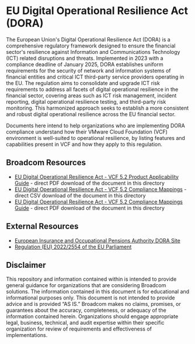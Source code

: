# EU Digital Operational Resilience Act (DORA)

The European Union's Digital Operational Resilience Act (DORA) is a comprehensive regulatory framework designed to ensure the financial sector's resilience against Information and Communications Technology (ICT) related disruptions and threats. Implemented in 2023 with a compliance deadline of January 2025, DORA establishes uniform requirements for the security of network and information systems of financial entities and critical ICT third-party service providers operating in the EU. The regulation aims to consolidate and upgrade ICT risk requirements to address all facets of digital operational resilience in the financial sector, covering areas such as ICT risk management, incident reporting, digital operational resilience testing, and third-party risk monitoring. This harmonized approach seeks to establish a more consistent and robust digital operational resilience across the EU financial sector.

Documents here intend to help organizations who are implementing DORA compliance understand how their VMware Cloud Foundation (VCF) environment is well-suited to operational resilience, by listing features and capabilities present in VCF and how they apply to this regulation.

## Broadcom Resources

- [EU Digital Operational Resilience Act - VCF 5.2 Product Applicability Guide](https://raw.githubusercontent.com/vmware/vcf-security-and-compliance-guidelines/main/regulatory-compliance/cloud-foundation/5.2/dora/VCF-52-Product-Applicability-Guide-EU-DORA-20241212.pdf) - direct PDF download of the document in this directory
- [EU Digital Operational Resilience Act - VCF 5.2 Compliance Mappings](https://raw.githubusercontent.com/vmware/vcf-security-and-compliance-guidelines/main/regulatory-compliance/cloud-foundation/5.2/dora/VCF-52-Compliance-Mappings-EU-DORA-20250509.csv) - direct CSV download of the document in this directory
- [EU Digital Operational Resilience Act - VCF 5.2 Compliance Mappings Guide](https://raw.githubusercontent.com/vmware/vcf-security-and-compliance-guidelines/main/regulatory-compliance/cloud-foundation/5.2/dora/VCF-52-Compliance-Mappings-EU-DORA-20250509.pdf) - direct PDF download of the document in this directory

## External Resources

- [European Insurance and Occupational Pensions Authority DORA Site](https://www.eiopa.europa.eu/digital-operational-resilience-act-dora)
- [Regulation (EU) 2022/2554 of the EU Parliament](https://eur-lex.europa.eu/legal-content/EN/TXT/?uri=CELEX:32022R2554)

## Disclaimer
This repository and information contained within is intended to provide general guidance for organizations that are considering Broadcom solutions. The information contained in this document is for educational and informational purposes only. This document is not intended to provide advice and is provided “AS IS.” Broadcom makes no claims, promises, or guarantees about the accuracy, completeness, or adequacy of the information contained herein. Organizations should engage appropriate legal, business, technical, and audit expertise within their specific organization for review of requirements and effectiveness of implementations.